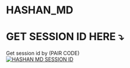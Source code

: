 # HASHAN_MD

# GET SESSION ID HERE ⤵️

Get session id by (PAIR CODE)
    <br>
<a href='https://zany-bassoon-q79rxg955xvg2xwjp-7860.app.github.dev/' target="_blank"><img alt='HASHAN MD SESSION ID' src='https://img.shields.io/badge/Session_id-100000?style=for-the-badge&logo=scan&logoColor=white&labelColor=black&color=black'/></a>


